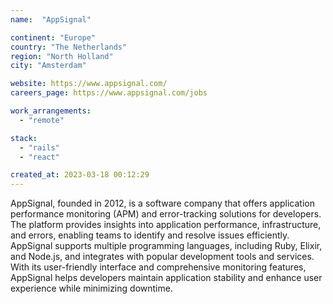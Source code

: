 ```yaml
---
name:  "AppSignal"

continent: "Europe"
country: "The Netherlands"
region: "North Holland"
city: "Amsterdam"

website: https://www.appsignal.com/
careers_page: https://www.appsignal.com/jobs

work_arrangements:
  - "remote"

stack:
  - "rails"
  - "react"

created_at: 2023-03-18 00:12:29
---
```


AppSignal, founded in 2012, is a software company that offers application performance monitoring (APM) and error-tracking solutions for developers. The platform provides insights into application performance, infrastructure, and errors, enabling teams to identify and resolve issues efficiently. AppSignal supports multiple programming languages, including Ruby, Elixir, and Node.js, and integrates with popular development tools and services. With its user-friendly interface and comprehensive monitoring features, AppSignal helps developers maintain application stability and enhance user experience while minimizing downtime.
